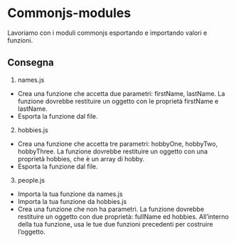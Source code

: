 Commonjs-modules
===
Lavoriamo con i moduli commonjs esportando e importando valori e funzioni. 
## Consegna
1. names.js
- Crea una funzione che accetta due parametri: firstName, lastName. La funzione dovrebbe restituire un oggetto con le proprietà firstName e lastName.
- Esporta la funzione dal file.
2. hobbies.js
- Crea una funzione che accetta tre parametri: hobbyOne, hobbyTwo, hobbyThree. La funzione dovrebbe restituire un oggetto con una proprietà hobbies, che è un array di hobby.
- Esporta la funzione dal file.
3. people.js
- Importa la tua funzione da names.js
- Importa la tua funzione da hobbies.js
- Crea una funzione che non ha parametri. La funzione dovrebbe restituire un oggetto con due proprietà: fullName ed hobbies. All’interno della tua funzione, usa le tue due funzioni precedenti per costruire l’oggetto.
